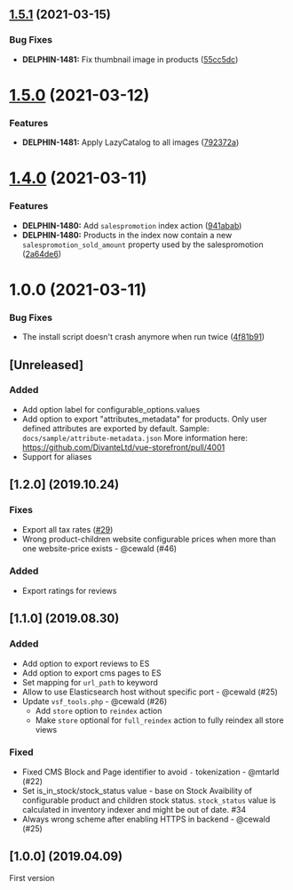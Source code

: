 ## [1.5.1](https://github.com/ambimax/magento-module-vsf-indexer/compare/1.5.0...1.5.1) (2021-03-15)


### Bug Fixes

* **DELPHIN-1481:** Fix thumbnail image in products ([55cc5dc](https://github.com/ambimax/magento-module-vsf-indexer/commit/55cc5dcf609315a290750fd3d595d79076f23a39))

# [1.5.0](https://github.com/ambimax/magento-module-vsf-indexer/compare/1.4.0...1.5.0) (2021-03-12)


### Features

* **DELPHIN-1481:** Apply LazyCatalog to all images ([792372a](https://github.com/ambimax/magento-module-vsf-indexer/commit/792372ac7f00e205dc61f3993ce5e8577a0df7b0))

# [1.4.0](https://github.com/ambimax/magento-module-vsf-indexer/compare/1.3.2...1.4.0) (2021-03-11)


### Features

* **DELPHIN-1480:** Add `salespromotion` index action ([941abab](https://github.com/ambimax/magento-module-vsf-indexer/commit/941ababe7a358be0a91c13d6063d0e6ecac5610c))
* **DELPHIN-1480:** Products in the index now contain a new `salespromotion_sold_amount` property used by the salespromotion ([2a64de6](https://github.com/ambimax/magento-module-vsf-indexer/commit/2a64de6893a9c163c40856b3b6a5d5dfda338221))

# 1.0.0 (2021-03-11)


### Bug Fixes

* The install script doesn't crash anymore when run twice ([4f81b91](https://github.com/ambimax/magento-module-vsf-indexer/commit/4f81b91a22c44f6f04a339e1d9181344ed0e108c))

## [Unreleased]

### Added
- Add option label for configurable_options.values
- Add option to export "attributes_metadata" for products. Only user defined attributes are exported by default.
Sample: `docs/sample/attribute-metadata.json`
More information here:  https://github.com/DivanteLtd/vue-storefront/pull/4001
- Support for aliases

## [1.2.0] (2019.10.24)

### Fixes 
- Export all tax rates ([#29](https://github.com/DivanteLtd/magento1-vsbridge-indexer/issues/29))
- Wrong product-children website configurable prices when more than one website-price exists - @cewald (#46)

### Added
- Export ratings for reviews

## [1.1.0] (2019.08.30)

### Added
- Add option to export reviews to ES
- Add option to export cms pages to ES
- Set mapping for `url_path` to keyword
- Allow to use Elasticsearch host without specific port - @cewald (#25)
- Update `vsf_tools.php` - @cewald (#26)
  - Add `store` option to `reindex` action
  - Make `store` optional for `full_reindex` action to fully reindex all store views

### Fixed
- Fixed CMS Block and Page identifier to avoid `-` tokenization - @mtarld (#22)
- Set is_in_stock/stock_status value - base on Stock Avaibility of configurable product and children stock status. `stock_status` value is calculated in inventory indexer and might be out of date. #34
- Always wrong scheme after enabling HTTPS in backend - @cewald (#25)

## [1.0.0] (2019.04.09)
First version
